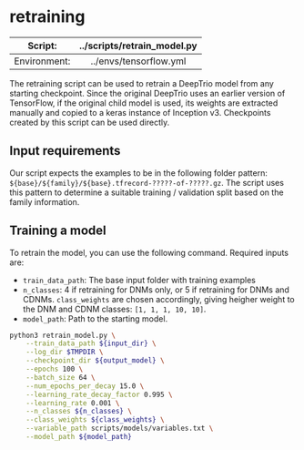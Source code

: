 # retraining

|Script:|../scripts/retrain_model.py|
|:--:|:--:|
|Environment:|../envs/tensorflow.yml|

The retraining script can be used to retrain a DeepTrio model from any starting checkpoint. Since the original DeepTrio uses an earlier version of TensorFlow, if the original child model is used, its weights are extracted manually and copied to a keras instance of Inception v3. Checkpoints created by this script can be used directly.

## Input requirements

Our script expects the examples to be in the following folder pattern:
`${base}/${family}/${base}.tfrecord-?????-of-?????.gz`. The script uses this pattern to determine a suitable training / validation split based on the family information.

## Training a model

To retrain the model, you can use the following command. Required inputs are:

 * `train_data_path`: The base input folder with training examples
 * `n_classes`: 4 if retraining for DNMs only, or 5 if retraining for DNMs and CDNMs. `class_weights` are chosen accordingly, giving heigher weight to the DNM and CDNM classes: `[1, 1, 1, 10, 10]`.
 * `model_path`: Path to the starting model.

```bash
python3 retrain_model.py \
    --train_data_path ${input_dir} \
    --log_dir $TMPDIR \
    --checkpoint_dir ${output_model} \
    --epochs 100 \
    --batch_size 64 \
    --num_epochs_per_decay 15.0 \
    --learning_rate_decay_factor 0.995 \
    --learning_rate 0.001 \
    --n_classes ${n_classes} \
    --class_weights ${class_weights} \
    --variable_path scripts/models/variables.txt \
    --model_path ${model_path}
```
